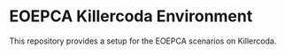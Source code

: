 # EOEPCA Killercoda Environment

This repository provides a setup for the EOEPCA scenarios on Killercoda.